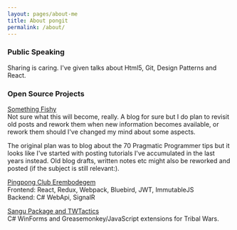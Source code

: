 ```yaml
---
layout: pages/about-me
title: About pongit
permalink: /about/
---
```


### Public Speaking

Sharing is caring. I've given talks about Html5, Git, Design Patterns and React.


### Open Source Projects

[Something Fishy][project-bliki]  
Not sure what this will become, really. A blog for sure but I do plan to revisit old posts and rework them
when new information becomes available, or rework them should I've changed my mind about some aspects.  

The original plan was to blog about the 70 Pragmatic Programmer tips but it looks like I've started with posting
tutorials I've accumulated in the last years instead. Old blog drafts, written notes etc might also be reworked and posted
(if the subject is still relevant:).


[Pingpong Club Erembodegem][project-ttc]  
Frontend: React, Redux, Webpack, Bluebird, JWT, ImmutableJS  
Backend: C# WebApi, SignalR  


[Sangu Package and TWTactics][project-sangu]  
C# WinForms and Greasemonkey/JavaScript extensions for Tribal Wars.

[project-sangu]: http://sangu.be
[project-ttc]: http://ttc-erembodegem.be
[project-bliki]: https://github.com/be-pongit/be-pongit.github.io
